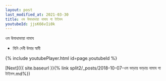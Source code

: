 ```yaml
---
layout: post
last_modified_at: 2021-03-30
title: ওম উমাধাভায়া নামায গা টাইমস
youtubeId: jjsK66vIi0k
---
```

 
 
 ওম উমাধাভায়া নামায  
 
 -  যিনি দেবী উমার স্বামী 
 
  
 
  
 
 
 
 
 
 


{% include youtubePlayer.html id=page.youtubeId %}
 
[Next]({{ site.baseurl }}{% link  split2/_posts/2018-10-07-ওম ভাড়ায় ভাড়ায় নামায গা টাইমস.md%})
 
